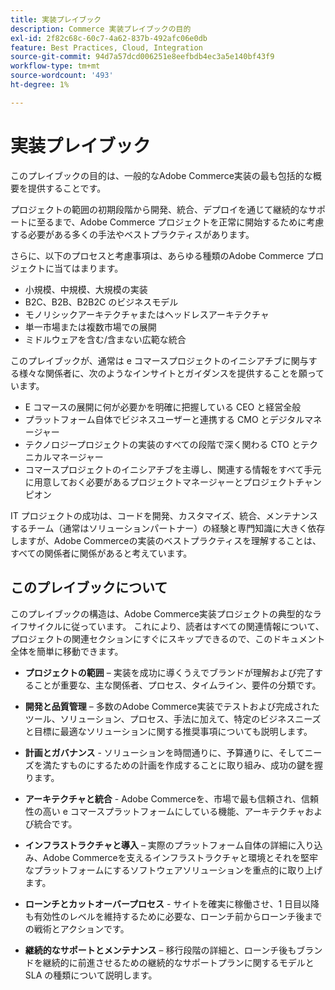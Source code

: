```yaml
---
title: 実装プレイブック
description: Commerce 実装プレイブックの目的
exl-id: 2f82c68c-60c7-4a62-837b-492afc06e0db
feature: Best Practices, Cloud, Integration
source-git-commit: 94d7a57dcd006251e8eefbdb4ec3a5e140bf43f9
workflow-type: tm+mt
source-wordcount: '493'
ht-degree: 1%

---
```


# 実装プレイブック

このプレイブックの目的は、一般的なAdobe Commerce実装の最も包括的な概要を提供することです。

プロジェクトの範囲の初期段階から開発、統合、デプロイを通じて継続的なサポートに至るまで、Adobe Commerce プロジェクトを正常に開始するために考慮する必要がある多くの手法やベストプラクティスがあります。

さらに、以下のプロセスと考慮事項は、あらゆる種類のAdobe Commerce プロジェクトに当てはまります。

- 小規模、中規模、大規模の実装
- B2C、B2B、B2B2C のビジネスモデル
- モノリシックアーキテクチャまたはヘッドレスアーキテクチャ
- 単一市場または複数市場での展開
- ミドルウェアを含む/含まない広範な統合

このプレイブックが、通常は e コマースプロジェクトのイニシアチブに関与する様々な関係者に、次のようなインサイトとガイダンスを提供することを願っています。

- E コマースの展開に何が必要かを明確に把握している CEO と経営全般
- プラットフォーム自体でビジネスユーザーと連携する CMO とデジタルマネージャー
- テクノロジープロジェクトの実装のすべての段階で深く関わる CTO とテクニカルマネージャー
- コマースプロジェクトのイニシアチブを主導し、関連する情報をすべて手元に用意しておく必要があるプロジェクトマネージャーとプロジェクトチャンピオン

IT プロジェクトの成功は、コードを開発、カスタマイズ、統合、メンテナンスするチーム（通常はソリューションパートナー）の経験と専門知識に大きく依存しますが、Adobe Commerceの実装のベストプラクティスを理解することは、すべての関係者に関係があると考えています。

## このプレイブックについて

このプレイブックの構造は、Adobe Commerce実装プロジェクトの典型的なライフサイクルに従っています。 これにより、読者はすべての関連情報について、プロジェクトの関連セクションにすぐにスキップできるので、このドキュメント全体を簡単に移動できます。

- **プロジェクトの範囲** – 実装を成功に導くうえでブランドが理解および完了することが重要な、主な関係者、プロセス、タイムライン、要件の分類です。

- **開発と品質管理** – 多数のAdobe Commerce実装でテストおよび完成されたツール、ソリューション、プロセス、手法に加えて、特定のビジネスニーズと目標に最適なソリューションに関する推奨事項についても説明します。

- **計画とガバナンス** - ソリューションを時間通りに、予算通りに、そしてニーズを満たすものにするための計画を作成することに取り組み、成功の鍵を握ります。

- **アーキテクチャと統合** - Adobe Commerceを、市場で最も信頼され、信頼性の高い e コマースプラットフォームにしている機能、アーキテクチャおよび統合です。

- **インフラストラクチャと導入** – 実際のプラットフォーム自体の詳細に入り込み、Adobe Commerceを支えるインフラストラクチャと環境とそれを堅牢なプラットフォームにするソフトウェアソリューションを重点的に取り上げます。

- **ローンチとカットオーバープロセス** - サイトを確実に稼働させ、1 日目以降も有効性のレベルを維持するために必要な、ローンチ前からローンチ後までの戦術とアクションです。

- **継続的なサポートとメンテナンス** – 移行段階の詳細と、ローンチ後もブランドを継続的に前進させるための継続的なサポートプランに関するモデルと SLA の種類について説明します。
